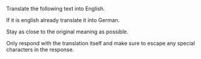 Translate the following text into English.

If it is english already translate it into German.

Stay as close to the original meaning as possible.

Only respond with the translation itself and make sure to escape any special characters in the response.
